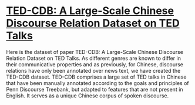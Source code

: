 # [TED-CDB: A Large-Scale Chinese Discourse Relation Dataset on TED Talks](https://www.aclweb.org/anthology/2020.emnlp-main.223/)
Here is the dataset of paper TED-CDB: A Large-Scale Chinese Discourse Relation Dataset on TED Talks. As different genres are known to differ in their communicative properties and as previously, for Chinese, discourse relations have only been annotated over news text, we have created the TED-CDB dataset. TED-CDB comprises a large set of TED talks in Chinese that have been manually annotated according to the goals and principles of Penn Discourse Treebank, but adapted to features that are not present in English. It serves as a unique Chinese corpus of spoken discourse.
